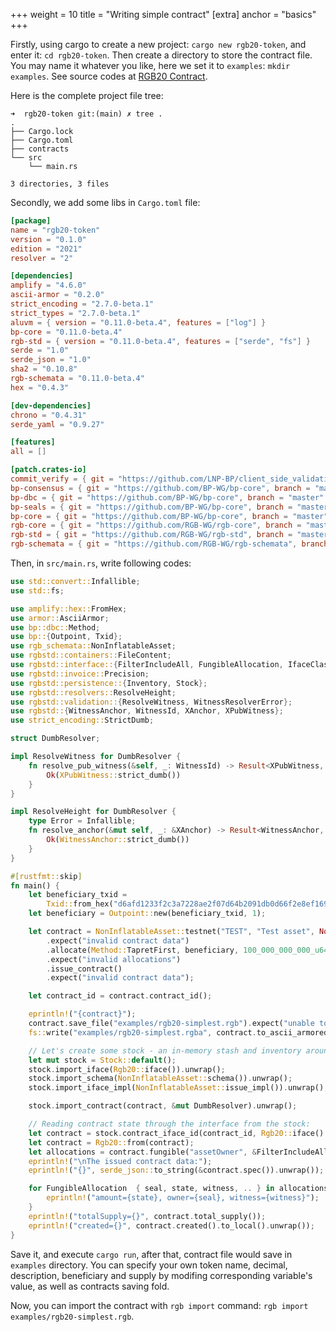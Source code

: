 +++
weight = 10
title = "Writing simple contract"
[extra]
anchor = "basics"
+++

Firstly, using cargo to create a new project: `cargo new rgb20-token`, and enter
it: `cd rgb20-token`. Then create a directory to store the contract file. You may
name it whatever you like, here we set it to `examples`: `mkdir examples`.
See source codes at [RGB20 Contract](https://github.com/bitlightlabs/bitlight-rgb20-contract).

Here is the complete project file tree:

```
➜  rgb20-token git:(main) ✗ tree .
.
├── Cargo.lock
├── Cargo.toml
├── contracts
└── src
    └── main.rs

3 directories, 3 files
```

Secondly, we add some libs in `Cargo.toml` file:

```toml
[package]
name = "rgb20-token"
version = "0.1.0"
edition = "2021"
resolver = "2"

[dependencies]
amplify = "4.6.0"
ascii-armor = "0.2.0"
strict_encoding = "2.7.0-beta.1"
strict_types = "2.7.0-beta.1"
aluvm = { version = "0.11.0-beta.4", features = ["log"] }
bp-core = "0.11.0-beta.4"
rgb-std = { version = "0.11.0-beta.4", features = ["serde", "fs"] }
serde = "1.0"
serde_json = "1.0"
sha2 = "0.10.8"
rgb-schemata = "0.11.0-beta.4"
hex = "0.4.3"

[dev-dependencies]
chrono = "0.4.31"
serde_yaml = "0.9.27"

[features]
all = []

[patch.crates-io]
commit_verify = { git = "https://github.com/LNP-BP/client_side_validation", branch = "master" }
bp-consensus = { git = "https://github.com/BP-WG/bp-core", branch = "master" }
bp-dbc = { git = "https://github.com/BP-WG/bp-core", branch = "master" }
bp-seals = { git = "https://github.com/BP-WG/bp-core", branch = "master" }
bp-core = { git = "https://github.com/BP-WG/bp-core", branch = "master" }
rgb-core = { git = "https://github.com/RGB-WG/rgb-core", branch = "master" }
rgb-std = { git = "https://github.com/RGB-WG/rgb-std", branch = "master" }
rgb-schemata = { git = "https://github.com/RGB-WG/rgb-schemata", branch = "master" }
```

Then, in `src/main.rs`, write following codes:

```rust
use std::convert::Infallible;
use std::fs;

use amplify::hex::FromHex;
use armor::AsciiArmor;
use bp::dbc::Method;
use bp::{Outpoint, Txid};
use rgb_schemata::NonInflatableAsset;
use rgbstd::containers::FileContent;
use rgbstd::interface::{FilterIncludeAll, FungibleAllocation, IfaceClass, IssuerClass, Rgb20};
use rgbstd::invoice::Precision;
use rgbstd::persistence::{Inventory, Stock};
use rgbstd::resolvers::ResolveHeight;
use rgbstd::validation::{ResolveWitness, WitnessResolverError};
use rgbstd::{WitnessAnchor, WitnessId, XAnchor, XPubWitness};
use strict_encoding::StrictDumb;

struct DumbResolver;

impl ResolveWitness for DumbResolver {
    fn resolve_pub_witness(&self, _: WitnessId) -> Result<XPubWitness, WitnessResolverError> {
        Ok(XPubWitness::strict_dumb())
    }
}

impl ResolveHeight for DumbResolver {
    type Error = Infallible;
    fn resolve_anchor(&mut self, _: &XAnchor) -> Result<WitnessAnchor, Self::Error> {
        Ok(WitnessAnchor::strict_dumb())
    }
}

#[rustfmt::skip]
fn main() {
    let beneficiary_txid =
        Txid::from_hex("d6afd1233f2c3a7228ae2f07d64b2091db0d66f2e8ef169cf01217617f51b8fb").unwrap();
    let beneficiary = Outpoint::new(beneficiary_txid, 1);

    let contract = NonInflatableAsset::testnet("TEST", "Test asset", None, Precision::CentiMicro)
        .expect("invalid contract data")
        .allocate(Method::TapretFirst, beneficiary, 100_000_000_000_u64.into())
        .expect("invalid allocations")
        .issue_contract()
        .expect("invalid contract data");

    let contract_id = contract.contract_id();

    eprintln!("{contract}");
    contract.save_file("examples/rgb20-simplest.rgb").expect("unable to save contract");
    fs::write("examples/rgb20-simplest.rgba", contract.to_ascii_armored_string()).expect("unable to save contract");

    // Let's create some stock - an in-memory stash and inventory around it:
    let mut stock = Stock::default();
    stock.import_iface(Rgb20::iface()).unwrap();
    stock.import_schema(NonInflatableAsset::schema()).unwrap();
    stock.import_iface_impl(NonInflatableAsset::issue_impl()).unwrap();

    stock.import_contract(contract, &mut DumbResolver).unwrap();

    // Reading contract state through the interface from the stock:
    let contract = stock.contract_iface_id(contract_id, Rgb20::iface().iface_id()).unwrap();
    let contract = Rgb20::from(contract);
    let allocations = contract.fungible("assetOwner", &FilterIncludeAll).unwrap();
    eprintln!("\nThe issued contract data:");
    eprintln!("{}", serde_json::to_string(&contract.spec()).unwrap());

    for FungibleAllocation  { seal, state, witness, .. } in allocations {
        eprintln!("amount={state}, owner={seal}, witness={witness}");
    }
    eprintln!("totalSupply={}", contract.total_supply());
    eprintln!("created={}", contract.created().to_local().unwrap());
}


```

Save it, and execute `cargo run`, after that, contract file would save in
`examples` directory. You can specify your own token name, decimal,
description, beneficiary and supply by modifing corresponding variable's value,
as well as contracts saving fold.

Now, you can import the contract with `rgb import` command:
`rgb import examples/rgb20-simplest.rgb`.
